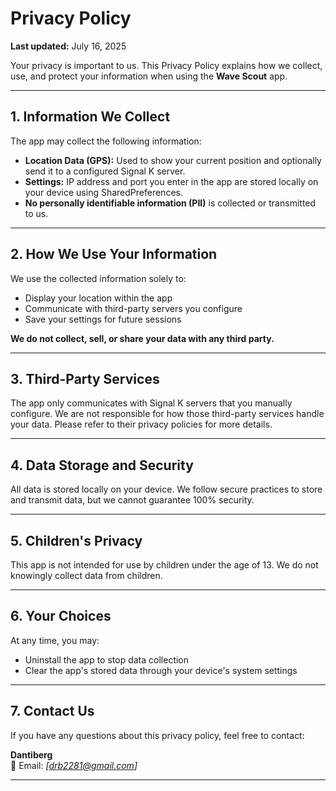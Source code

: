 # Privacy Policy

**Last updated:** July 16, 2025

Your privacy is important to us. This Privacy Policy explains how we collect, use, and protect your information when using the **Wave Scout** app.

---

## 1. Information We Collect

The app may collect the following information:

- **Location Data (GPS):** Used to show your current position and optionally send it to a configured Signal K server.
- **Settings:** IP address and port you enter in the app are stored locally on your device using SharedPreferences.
- **No personally identifiable information (PII)** is collected or transmitted to us.

---

## 2. How We Use Your Information

We use the collected information solely to:

- Display your location within the app
- Communicate with third-party servers you configure
- Save your settings for future sessions

**We do not collect, sell, or share your data with any third party.**

---

## 3. Third-Party Services

The app only communicates with Signal K servers that you manually configure. We are not responsible for how those third-party services handle your data. Please refer to their privacy policies for more details.

---

## 4. Data Storage and Security

All data is stored locally on your device. We follow secure practices to store and transmit data, but we cannot guarantee 100% security.

---

## 5. Children's Privacy

This app is not intended for use by children under the age of 13. We do not knowingly collect data from children.

---

## 6. Your Choices

At any time, you may:

- Uninstall the app to stop data collection
- Clear the app's stored data through your device's system settings

---

## 7. Contact Us

If you have any questions about this privacy policy, feel free to contact:

**Dantiberg**  
📧 Email: _[drb2281@gmail.com]_

---
